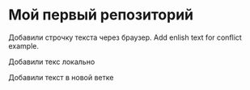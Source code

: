 # Мой первый репозиторий

Добавили строчку текста через браузер. Add enlish text for conflict example.

Добавили текс локально

Добавили текст в новой ветке